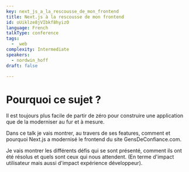 ```yaml
---
key: next_js_a_la_rescousse_de_mon_frontend
title: Next.js à la rescousse de mon frontend
id: oUiklze8jVIbkf8hyizO
language: French
talkType: conference
tags:
  - _web
complexity: Intermediate
speakers:
  - nordwin_hoff
draft: false

---
```


# Pourquoi ce sujet ?

Il est toujours plus facile de partir de zéro pour construire une application que de la moderniser au fur et à mesure.

Dans ce talk je vais montrer, au travers de ses features, comment et pourquoi Next.js a modernisé le frontend du site GensDeConfiance.com.

Je vais montrer les différents défis qui se sont présenté, comment ils ont été résolus et quels sont ceux qui nous attendent. (En terme d'impact utilisateur mais aussi d'impact expérience développeur).
